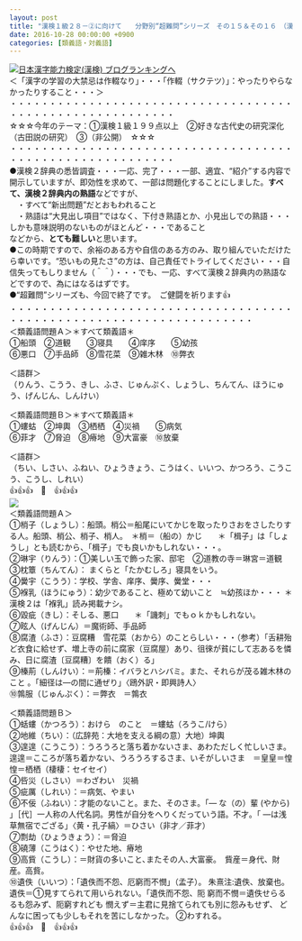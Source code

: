 ```yaml
---
layout: post
title: "漢検１級２８－②に向けて　　分野別“超難問”シリーズ　その１５＆その１６　（漢検２準拠）"
date: 2016-10-28 00:00:00 +0900
categories: [類義語・対義語]
---
```


[![](/syuusyuu9701/assets/images/漢検１級２８－②に向けて-分野別“超難問”シリーズ-その１５＆その１６-（漢検２準拠）-br_c_3028_1.gif)](http://blog.with2.net/link.php?1659096:3028 "日本漢字能力検定(漢検) ブログランキングへ")[日本漢字能力検定(漢検) ブログランキングへ](http://blog.with2.net/link.php?1659096:3028)  
＜「漢字の学習の大禁忌は作輟なり」・・・「作輟（サクテツ）」：やったりやらなかったりすること・・・＞  
・・・・・・・・・・・・・・・・・・・・・・・・・・・・・・・・・・・・・・・・・・・・・・・・・・・・・・・・・  
☆☆☆今年のテーマ：①漢検１級１９９点以上　②好きな古代史の研究深化（古田説の研究）　③（非公開）　☆☆☆　　  
・・・・・・・・・・・・・・・・・・・・・・・・・・・・・・・・・・・・・・・・・・・・・・・・・・・・・・・・・  
●漢検２辞典の悉皆調査・・・一応、完了・・・一部、適宜、“紹介”する内容で開示していますが、即効性を求めて、一部は問題化することにしました。**すべて、漢検２辞典内の熟語**などですが、  
　・すべて“新出問題”だとおもわれること　  
　・熟語は“大見出し項目”ではなく、下付き熟語とか、小見出しでの熟語・・・しかも意味説明のないものがほとんど・・・であること  
などから、**とても難しい**と思います。  
●この時期ですので、余裕のある方や自信のある方のみ、取り組んでいただけたら幸いです。“恐いもの見たさ”の方は、自己責任でトライしてください・・・自信失ってもしりません（＾＾）・・・でも、一応、すべて漢検２辞典内の熟語などですので、為にはなるはずです。  
●“超難問”シリーズも、今回で終了です。　ご健闘を祈ります👍　  
・・・・・・・・・・・・・・・・・・・・・・・・・・・・・・・・・・・・・・・・・・・・・・・・・・・・・・・・・・・・・・・・・・・  
＜類義語問題Ａ＞＊すべて類義語＊  
①船頭　②道観　　③寝具　　④庠序　　⑤幼孩  
⑥悪口　⑦手品師　⑧雪花菜　⑨雑木林　⑩弊衣  
  
＜語群＞  
（りんう、こうう、きし、ふさ、じゅんぷく、しょうし、ちんてん、ほうにゅう、げんじん、しんけい）  
  
＜類義語問題Ｂ＞＊すべて類義語＊  
①螻蛄　②坤輿　③栖栖　④災禍　　⑤病気  
⑥菲才　⑦脅迫　⑧瘠地　⑨大富豪　⑩放棄  
  
＜語群＞  
（ちい、しさい、ふねい、ひょうきょう、こうはく、いいつ、かつろう、こうこう、こうし、しれい）  
👍👍👍　🐒　👍👍👍  
![](/syuusyuu9701/assets/images/漢検１級２８－②に向けて-分野別“超難問”シリーズ-その１５＆その１６-（漢検２準拠）-5e5dc9a7a5f36b48917076c4b9cac0d6.png)  
＜類義語問題Ａ＞  
①梢子（しょうし）：船頭。梢公＝船尾にいてかじを取ったりさおをさしたりする人。船頭、梢公、梢子、梢人。　＊梢＝（船の）かじ　　＊「楫子」は「しょうし」とも読むから、「楫子」でも良いかもしれない・・・。  
②琳宇（りんう）：①美しい玉で飾った家、邸宅　②道教の寺＝琳宮＝道観  
③枕簟（ちんてん）： まくらと「たかむしろ」寝具をいう。  
④黌宇（こうう）：学校、学舎、庠序、黌序、黌堂・・・  
⑤褓乳（ほうにゅう）：幼少であること、極めて幼いこと　≒幼孩ほか・・・ ＊漢検２は「褓乳」読み掲載ナシ。  
⑥毀疵（きし）：そしる、悪口　　＊「譏刺」でもｏｋかもしれない。  
⑦眩人（げんじん）＝魔術師、手品師  
⑧腐渣（ふさ）：豆腐糟　雪花菜（おから）のことらしい・・・（参考）「舌耕殆ど衣食に給せず、増上寺の前に腐家（豆腐屋）あり、徂徠が貧にして志あるを憐み、日に腐渣〔豆腐糟〕を饋（おく）る」  
⑨榛荊（しんけい）：＝荊榛：イバラとハシバミ。また、それらが茂る雑木林のこと 。「細径は―の間に通ぜり」〈鴎外訳・即興詩人〉  
⑩鶉服（じゅんぷく）：＝弊衣　＝鶉衣  
  
＜類義語問題Ｂ＞  
①蛞螻（かつろう）：おけら　のこと　＝螻蛄（ろうこ/けら）  
②地維（ちい）：（広辞苑：大地を支える綱の意）大地）坤輿  
③遑遑（こうこう）：うろうろと落ち着かないさま、あわただしく忙しいさま。遑遑＝こころが落ち着かない、うろうろするさま、いそがしいさま　＝皇皇＝惶惶＝栖栖（棲棲：セイセイ）  
④呰災（しさい）＝わざわい　災禍  
⑤疵厲（しれい）：＝病気、やまい  
⑥不佞（ふねい）：才能のないこと。また、そのさま。「― な（の）輩 (やから) 」［代］一人称の人代名詞。男性が自分をへりくだっていう語。不才。「 ―は浅草無宿でござる」〈黄・孔子縞〉＝ひさい（非才／菲才）  
⑦剽劫（ひょうきょう）：＝脅迫  
⑧磽薄（こうはく）：やせた地、瘠地  
⑨高貲（こうし）：＝財貨の多いこと､またその人､大富豪。　貲産＝身代、財産。高貲。  
⑩遺佚（いいつ）：「遺佚而不怨、厄窮而不憫」（孟子）。 朱熹注:遺佚、放棄也。　遺佚＝①見すてられて用いられない。「遺佚而不怨、阨 窮而不憫＝遺佚せらるるも怨みず、阨窮すれども 憫えず＝主君に見捨てられても別に怨みもせず、 どんなに困っても少しもそれを苦にしなかった。 ②わすれる。  
👍👍👍　🐒　👍👍👍  
  
  
